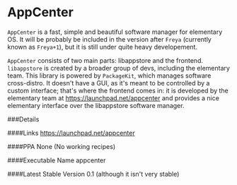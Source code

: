 AppCenter
=========

`AppCenter` is a fast, simple and beautiful software manager for elementary OS. It will be probably be included in the version after `Freya` (currently known as `Freya+1`), but it is still under quite heavy developement.

`AppCenter` consists of two main parts: libappstore and the frontend. `libappstore` is created by a broader group of devs, including the elementary team. This library is powered by `PackageKit`, which manages software cross-distro. It doesn't have a GUI, as it's meant to be controlled by a custom interface; that's where the frontend comes in: it is developed by the elementary team at https://launchpad.net/appcenter and provides a nice elementary interface over the libappstore software manager.


###Details

####Links
https://launchpad.net/appcenter

####PPA
None (No working recipes)

####Executable Name
appcenter

####Latest Stable Version
0.1 (although it isn't very stable)
